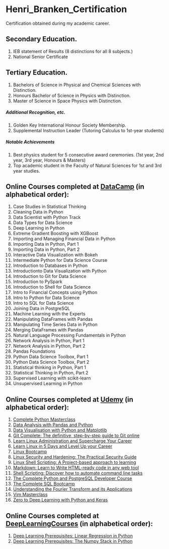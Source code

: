 # Henri_Branken_Certification
Certification obtained during my academic career.

## Secondary Education.  
1.  IEB statement of Results (8 distinctions for all 8 subjects.)
2.  National Senior Certificate

## Tertiary Education.
1.  Bachelors of Science in Physical and Chemical Sciences with Distinction.
2.  Honours Bachelor of Science in Physics with Distinction.
3.  Master of Science in Space Physics with Distinction.
##### Additional Recognition, etc.
1.  Golden Key International Honour Society Membership.
2.  Supplemental Instruction Leader (Tutoring Calculus to 1st-year students)
##### Notable Achievements
1.  Best physics student for 5 consecutive award ceremonies. (1st year, 2nd year, 3rd year, Honours & Masters)
2.  Top academic student in the Faculty of Natural Sciences for 1st and 3rd year studies.

## Online Courses completed at [DataCamp](https://www.datacamp.com/) (in alphabetical order):

1.  Case Studies in Statistical Thinking
2.  Cleaning Data in Python
3.  Data Scientist with Python Track
4.  Data Types for Data Science
5.  Deep Learning in Python
6.  Extreme Gradient Boosting with XGBoost
7.  Importing and Managing Financial Data in Python
8.  Importing Data in Python, Part 1
9.  Importing Data in Python, Part 2
10.  Interactive Data Visualization with Bokeh
11.  Intermediate Python for Data Science Course
12.  Introduction to Databases in Python
13.  Introductionto Data Visualization with Python
14.  Introduction to Git for Data Science
15.  Introduction to PySpark
16.  Introduction to Shell for Data Science
17.  Intro to Financial Concepts using Python
18.  Intro to Python for Data Science
19.  Intro to SQL for Data Science
20.  Joining Data in PostgreSQL
21.  Machine Learning with the Experts
22.  Manipulating DataFrames with Pandas
23.  Manipulating Time Series Data in Python
24.  Merging DataFrames with Pandas
25.  Natural Language Processing Fundamentals in Python
26.  Network Analysis in Python, Part 1
27.  Network Analysis in Python, Part 2
28.  Pandas Foundations
29.  Python Data Science Toolbox, Part 1
30.  Python Data Science Toolbox, Part 2
31.  Statistical thinking in Python, Part 1
32.  Statistical Thinking in Python, Part 2
33.  Supervised Learning with scikit-learn
34.  Unsupervised Learning in Python

## Online Courses completed at [Udemy](https://www.udemy.com/) (in alphabetical order):
1.  [Complete Python Masterclass](https://www.udemy.com/python-the-complete-python-developer-course/)
2.  [Data Analysis with Pandas and Python](https://www.udemy.com/data-analysis-with-pandas/)
3.  [Data Visualisation with Python and Matplotlib](https://www.udemy.com/data-visualization-with-python-and-matplotlib/)
4.  [Git Complete:  The definitive, step-by-step guide to Git online](https://www.udemy.com/git-complete/)
5.  [Learn Linux Administration and Supercharge Your Career](https://www.udemy.com/linux-administration/)
6.  [Learn Linux in 5 Days and Level Up your Career](https://www.udemy.com/learn-linux-in-5-days/)
7.  [Linux Bootcamp](https://www.udemy.com/linux-commands/)
8.  [Linux Security and Hardening:  The Practical Security Guide](https://www.udemy.com/linux-security/)
9.  [Linux Shell Scripting:  A Project-based approach to learning](https://www.udemy.com/linux-shell-scripting-projects/)
10. [Markdown:  Learn to Write HTML-ready code in any web tool](https://www.udemy.com/markdown-write-html-ready-content-in-ghost-other-web-tools/)
11. [Shell Scripting:  Discover how to automate command line tasks](https://www.udemy.com/shell-scripting-linux/)
12. [The Complete Python and PostgreSQL Developer Course](https://www.udemy.com/the-complete-python-postgresql-developer-course/)
13. [The Complete SQL Bootcamp](https://www.udemy.com/the-complete-sql-bootcamp/)
14. [Understanding the Fourier Transform and its Applications](https://www.udemy.com/fourier-transform-mxc/)
15. [Vim Masterclass](https://www.udemy.com/vim-commands-cheat-sheet/)
16. [Zero to Deep Learning with Python and Keras](https://www.udemy.com/zero-to-deep-learning/)

## Online Courses completed at [DeepLearningCourses](https://deeplearningcourses.com/) (in alphabetical order):
1.  [Deep Learning Prerequisites:  Linear Regression in Python](https://www.udemy.com/data-science-linear-regression-in-python/)
2.  [Deep Learning Prerequisites:  The Numpy Stack in Python](https://www.udemy.com/deep-learning-prerequisites-the-numpy-stack-in-python/)

